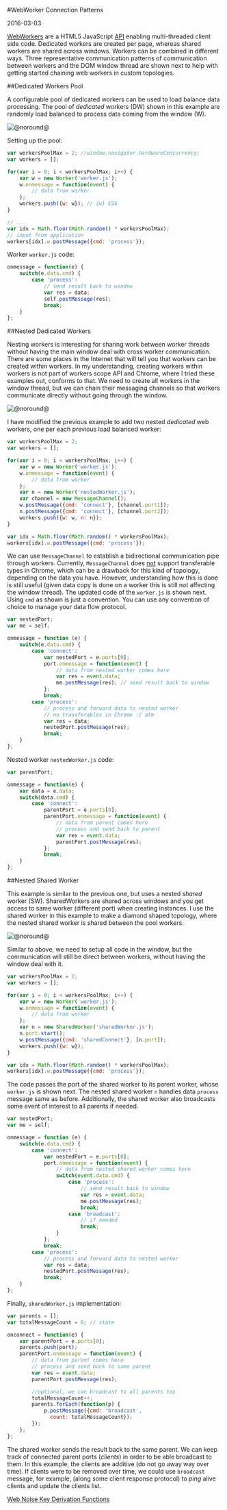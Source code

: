 #WebWorker Connection Patterns

2016-03-03

<!--- tags: javascript architecture -->

[WebWorkers](https://developer.mozilla.org/en-US/docs/Web/API/Web_Workers_API/Using_web_workers) are a HTML5 JavaScript [API](https://html.spec.whatwg.org/multipage/workers.html) enabling multi-threaded client side code. Dedicated workers are created per page, whereas shared workers are shared across windows. Workers can be combined in different ways. Three representative communication patterns of communication between workers and the DOM window thread are shown next to help with getting started chaining web workers in custom topologies.

##Dedicated Workers Pool

A configurable pool of dedicated workers can be used to load balance data  processing. The pool of *dedicated* workers (DW) shown in this example are randomly load balanced to process data coming from the window (W).

![@noround@](blog/images/ww1.svg)

Setting up the pool:

```javascript
var workersPoolMax = 2; //window.navigator.hardwareConcurrency;
var workers = [];

for(var i = 0; i < workersPoolMax; i++) {
    var w = new Worker('worker.js');
    w.onmessage = function(event) {
        // data from worker 
    };
    workers.push({w: w}); // {w} ES6
}

// ...
var idx = Math.floor(Math.random() * workersPoolMax);
// input from application 
workers[idx].w.postMessage({cmd: 'process'});
```

Worker `worker.js` code:

```javascript
onmessage = function(e) {
    switch(e.data.cmd) {
        case 'process':
            // send result back to window
            var res = data;
            self.postMessage(res);
            break;
    }
};
```


##Nested Dedicated Workers

Nesting workers is interesting for sharing work between worker threads without having the main window deal with cross worker communication. There are some places in the Internet that will tell you that workers can be created within workers. In my understanding, creating workers within workers is not part of workers scope API and Chrome, where I tried these examples out, conforms to that. We need to create all workers in the window thread, but we can chain their messaging channels so that workers communicate directly without going through the window.

![@noround@](blog/images/ww2.svg)

I have modified the previous example to add two nested *dedicated* web workers, one per each previous load balanced worker:

```javascript
var workersPoolMax = 2;
var workers = [];

for(var i = 0; i < workersPoolMax; i++) {
    var w = new Worker('worker.js');
    w.onmessage = function(event) {
        // data from worker 
    };
    var n = new Worker('nestedWorker.js');
    var channel = new MessageChannel();
    w.postMessage({cmd: 'connect'}, [channel.port1]);
    n.postMessage({cmd: 'connect'}, [channel.port2]);
    workers.push({w: w, n: n});
}

var idx = Math.floor(Math.random() * workersPoolMax);
workers[idx].w.postMessage({cmd: 'process'}); 
```

We can use `MessageChannel` to establish a bidirectional communication pipe through workers. Currently, `MessageChannel` does [not](https://bugs.chromium.org/p/chromium/issues/detail?id=334408) support transferable types in Chrome, which can be a drawback for this kind of topology, depending on the data you have. However, understanding how this is done is still useful (given data copy is done on a worker this is still not affecting the window thread). The updated code of the `worker.js` is shown next. Using `cmd` as shown is just a convention. You can use any convention of choice to manage your data flow protocol.

```javascript
var nestedPort;
var me = self;

onmessage = function (e) {
    switch(e.data.cmd) {
        case 'connect':
            var nestedPort = e.ports[0];
            port.onmessage = function(event) {
                // data from nested worker comes here
                var res = event.data;
                me.postMessage(res); // send result back to window 
            };
            break;
        case 'process':
            // process and forward data to nested worker
            // no transferables in Chrome :( atm
            var res = data;
            nestedPort.postMessage(res); 
            break;
    }
};
```

Nested worker `nestedWorker.js` code:

```javascript
var parentPort;

onmessage = function(e) {
    var data = e.data;
    switch(data.cmd) {
        case 'connect':
            parentPort = e.ports[0];
            parentPort.onmessage = function(event) {
                // data from parent comes here
                // process and send back to parent
                var res = event.data;
                parentPort.postMessage(res);
            };
            break;
    }
};
```

##Nested Shared Worker

This example is similar to the previous one, but uses a nested *shared* worker (SW). SharedWorkers are shared across windows and you get access to same worker (different port) when creating instances. I use the shared worker in this example to make a diamond shaped topology, where the nested shared worker is shared between the pool workers.

![@noround@](blog/images/ww3.svg)

Similar to above, we need to setup all code in the window, but the communication will still be direct between workers, without having the window deal with it.

```javascript
var workersPoolMax = 2;
var workers = [];

for(var i = 0; i < workersPoolMax; i++) {
    var w = new Worker('worker.js');
    w.onmessage = function(event) {
        // data from worker 
    };
    var n = new SharedWorker('sharedWorker.js');
    n.port.start();
    w.postMessage({cmd: 'sharedConnect'}, [n.port]);
    workers.push({w: w});
}

var idx = Math.floor(Math.random() * workersPoolMax);
workers[idx].w.postMessage({cmd: 'process'});
```

The code passes the port of the shared worker to its parent worker, whose  `worker.js` is shown next. The nested shared worker `n` handles data `process` message same as before. Additionally, the shared worker also broadcasts some event of interest to all parents if needed.

```javascript
var nestedPort;
var me = self;

onmessage = function (e) {
    switch(e.data.cmd) {
        case 'connect':
            var nestedPort = e.ports[0];
            port.onmessage = function(event) {
                // data from nested shared worker comes here
                switch(event.data.cmd) {
                    case 'process':
                        // send result back to window
                        var res = event.data;
                        me.postMessage(res);  
                        break;
                    case 'broadcast':
                        // if needed
                        break;    
                }   
            };
            break;
        case 'process':
            // process and forward data to nested worker
            var res = data;
            nestedPort.postMessage(res); 
            break;
    }
};
```

Finally, `sharedWorker.js` implementation:

```javascript
var parents = [];
var totalMessageCount = 0; // state

onconnect = function(e) {
    var parentPort = e.ports[0];
    parents.push(port);
    parentPort.onmessage = function(event) {
        // data from parent comes here
        // process and send back to same parent
        var res = event.data;
        parentPort.postMessage(res);

        //optional, we can broadcast to all parents too
        totalMessageCount++;
        parents.forEach(function(p) {
            p.postMessage({cmd: 'broadcast', 
              count: totalMessageCount}); 
        });
    };
};
```

The shared worker sends the result back to the same parent. We can keep track of connected parent ports (*clients*) in order to be able broadcast to them. In this example, the clients are additive (do not go away way over time). If clients were to be removed over time, we could use `broadcast` message, for example, (along some client response protocol) to *ping* alive clients and update the clients list.

<ins class='nfooter'><a id='fprev' href='#blog/2016/2016-04-07-Web-Noise.md'>Web Noise</a> <a id='fnext' href='#blog/2016/2016-02-24-Key-Derivation-Functions.md'>Key Derivation Functions</a></ins>
